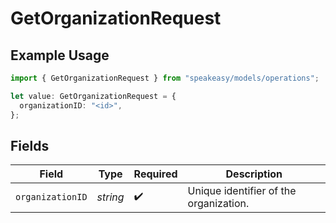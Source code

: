 # GetOrganizationRequest

## Example Usage

```typescript
import { GetOrganizationRequest } from "speakeasy/models/operations";

let value: GetOrganizationRequest = {
  organizationID: "<id>",
};
```

## Fields

| Field                                  | Type                                   | Required                               | Description                            |
| -------------------------------------- | -------------------------------------- | -------------------------------------- | -------------------------------------- |
| `organizationID`                       | *string*                               | :heavy_check_mark:                     | Unique identifier of the organization. |